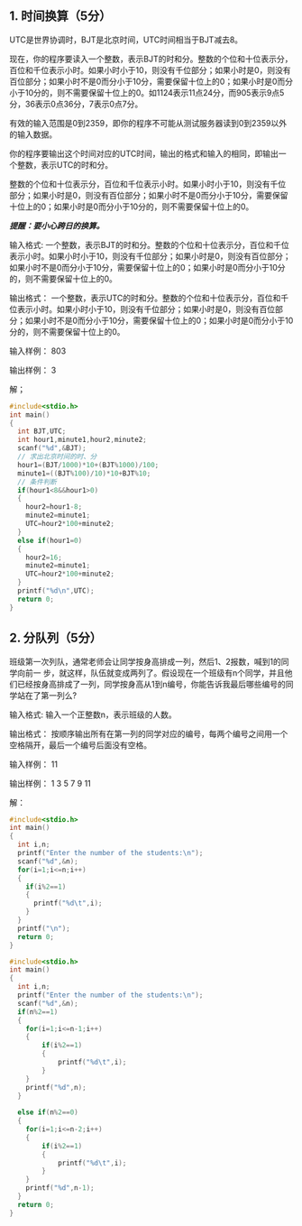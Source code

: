 ## 1. 时间换算（5分）

UTC是世界协调时，BJT是北京时间，UTC时间相当于BJT减去8。

现在，你的程序要读入一个整数，表示BJT的时和分。整数的个位和十位表示分，百位和千位表示小时。如果小时小于10，则没有千位部分；如果小时是0，则没有百位部分；如果小时不是0而分小于10分，需要保留十位上的0；如果小时是0而分小于10分的，则不需要保留十位上的0。如1124表示11点24分，而905表示9点5分，36表示0点36分，7表示0点7分。

有效的输入范围是0到2359，即你的程序不可能从测试服务器读到0到2359以外的输入数据。

你的程序要输出这个时间对应的UTC时间，输出的格式和输入的相同，即输出一个整数，表示UTC的时和分。

整数的个位和十位表示分，百位和千位表示小时。如果小时小于10，则没有千位部分；如果小时是0，则没有百位部分；如果小时不是0而分小于10分，需要保留十位上的0；如果小时是0而分小于10分的，则不需要保留十位上的0。

_**提醒：要小心跨日的换算。**_

输入格式:
一个整数，表示BJT的时和分。整数的个位和十位表示分，百位和千位表示小时。如果小时小于10，则没有千位部分；如果小时是0，则没有百位部分；如果小时不是0而分小于10分，需要保留十位上的0；如果小时是0而分小于10分的，则不需要保留十位上的0。

输出格式：
一个整数，表示UTC的时和分。整数的个位和十位表示分，百位和千位表示小时。如果小时小于10，则没有千位部分；如果小时是0，则没有百位部分；如果小时不是0而分小于10分，需要保留十位上的0；如果小时是0而分小于10分的，则不需要保留十位上的0。

输入样例：
803

输出样例：
3

解；
```C
#include<stdio.h>
int main()
{
  int BJT,UTC;
  int hour1,minute1,hour2,minute2;
  scanf("%d",&BJT);
  // 求出北京时间的时、分
  hour1=(BJT/1000)*10+(BJT%1000)/100;
  minute1=((BJT%100)/10)*10+BJT%10;
  // 条件判断
  if(hour1<8&&hour1>0)
  {
    hour2=hour1-8;
    minute2=minute1;
    UTC=hour2*100+minute2;
  }
  else if(hour1=0)
  {
    hour2=16;
    minute2=minute1;
    UTC=hour2*100+minute2;
  }
  printf("%d\n",UTC);
  return 0;
}

```

## 2. 分队列（5分）

班级第一次列队，通常老师会让同学按身高排成一列，然后1、2报数，喊到1的同学向前一 步，就这样，队伍就变成两列了。假设现在一个班级有n个同学，并且他们已经按身高排成了一列，同学按身高从1到n编号，你能告诉我最后哪些编号的同学站在了第一列么? 

输入格式:
输入一个正整数n，表示班级的人数。

输出格式：
按顺序输出所有在第一列的同学对应的编号，每两个编号之间用一个空格隔开，最后一个编号后面没有空格。

输入样例：
11

输出样例：
1 3 5 7 9 11

解：
```C
#include<stdio.h>
int main()
{
  int i,n;
  printf("Enter the number of the students:\n");
  scanf("%d",&n);
  for(i=1;i<=n;i++)
  {
    if(i%2==1)
    {
      printf("%d\t",i); 
    } 
  }
  printf("\n");
  return 0;
}
```

```C
#include<stdio.h>
int main()
{
  int i,n;
  printf("Enter the number of the students:\n");
  scanf("%d",&n);
  if(n%2==1)
  {
    for(i=1;i<=n-1;i++)
    {
        if(i%2==1)
        {
            printf("%d\t",i); 
        }
    }
    printf("%d",n);
  }
 
  else if(n%2==0)
  {
    for(i=1;i<=n-2;i++)
    {
        if(i%2==1)
        {
            printf("%d\t",i); 
        }
    }
    printf("%d",n-1);
  }
  return 0;
}
```
